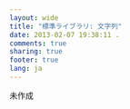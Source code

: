 ```yaml
---
layout: wide
title: "標準ライブラリ: 文字列"
date: 2013-02-07 19:38:11 .
comments: true
sharing: true
footer: true
lang: ja
---
```


未作成
